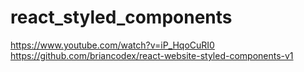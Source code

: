 # react_styled_components

https://www.youtube.com/watch?v=iP_HqoCuRI0
https://github.com/briancodex/react-website-styled-components-v1
